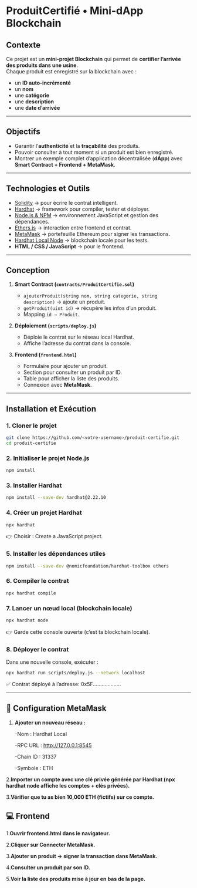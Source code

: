 # ProduitCertifié • Mini-dApp Blockchain

##  Contexte
Ce projet est un **mini-projet Blockchain** qui permet de **certifier l’arrivée des produits dans une usine**.  
Chaque produit est enregistré sur la blockchain avec :  
- un **ID auto-incrémenté**  
- un **nom**  
- une **catégorie**  
- une **description**  
- une **date d’arrivée**  

---

##  Objectifs
- Garantir l’**authenticité** et la **traçabilité** des produits.  
- Pouvoir consulter à tout moment si un produit est bien enregistré.  
- Montrer un exemple complet d’application décentralisée (**dApp**) avec **Smart Contract + Frontend + MetaMask**.

---

##  Technologies et Outils
- [Solidity](https://soliditylang.org/) → pour écrire le contrat intelligent.  
- [Hardhat](https://hardhat.org/) → framework pour compiler, tester et déployer.  
- [Node.js & NPM](https://nodejs.org/) → environnement JavaScript et gestion des dépendances.  
- [Ethers.js](https://docs.ethers.io/) → interaction entre frontend et contrat.  
- [MetaMask](https://metamask.io/) → portefeuille Ethereum pour signer les transactions.  
- [Hardhat Local Node](https://hardhat.org/hardhat-network) → blockchain locale pour les tests.  
- **HTML / CSS / JavaScript** → pour le frontend.  

---

##  Conception
1. **Smart Contract (`contracts/ProduitCertifie.sol`)**  
   - `ajouterProduit(string nom, string categorie, string description)` → ajoute un produit.  
   - `getProduit(uint id)` → récupère les infos d’un produit.  
   - Mapping `id → Produit`.  

2. **Déploiement (`scripts/deploy.js`)**  
   - Déploie le contrat sur le réseau local Hardhat.  
   - Affiche l’adresse du contrat dans la console.  

3. **Frontend (`frontend.html`)**  
   - Formulaire pour ajouter un produit.  
   - Section pour consulter un produit par ID.  
   - Table pour afficher la liste des produits.  
   - Connexion avec **MetaMask**.  

---

##  Installation et Exécution

### 1. Cloner le projet
```bash
git clone https://github.com/<votre-username>/produit-certifie.git
cd produit-certifie
```
### 2. Initialiser le projet Node.js
```bash
npm install
```
### 3. Installer Hardhat
```bash
npm install --save-dev hardhat@2.22.10
```
### 4. Créer un projet Hardhat
```bash
npx hardhat
```
👉 Choisir : Create a JavaScript project.
### 5. Installer les dépendances utiles
```bash
npm install --save-dev @nomicfoundation/hardhat-toolbox ethers
```
### 6. Compiler le contrat
```bash
npx hardhat compile
```
### 7. Lancer un nœud local (blockchain locale)
```bash
npx hardhat node
```
👉 Garde cette console ouverte (c’est ta blockchain locale).
### 8. Déployer le contrat
Dans une nouvelle console, exécuter :
```bash
npx hardhat run scripts/deploy.js --network localhost
```

✅ Contrat déployé à l’adresse: 0x5F...................

---

## 🦊 Configuration MetaMask

1. **Ajouter un nouveau réseau :**

   -Nom : Hardhat Local

   -RPC URL : http://127.0.0.1:8545

   -Chain ID : 31337

   -Symbole : ETH

2.**Importer un compte avec une clé privée générée par Hardhat (npx hardhat node affiche les comptes + clés privées).**

3.**Vérifier que tu as bien 10,000 ETH (fictifs) sur ce compte.**


## 💻 Frontend

1.**Ouvrir frontend.html dans le navigateur.**

2.**Cliquer sur Connecter MetaMask.**

3.**Ajouter un produit → signer la transaction dans MetaMask.**

4.**Consulter un produit par son ID.**

5.**Voir la liste des produits mise à jour en bas de la page.**
